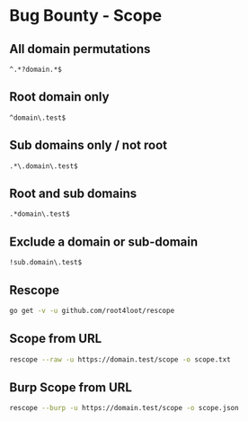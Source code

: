# Bug Bounty - Scope

## All domain permutations
```
^.*?domain.*$
```

## Root domain only
```
^domain\.test$
```

## Sub domains only / not root
```
.*\.domain\.test$
```

## Root and sub domains
```
.*domain\.test$
```

## Exclude a domain or sub-domain
```
!sub.domain\.test$
```

## Rescope

```bash
go get -v -u github.com/root4loot/rescope
```

## Scope from URL
```bash
rescope --raw -u https://domain.test/scope -o scope.txt
```

## Burp Scope from URL
```bash
rescope --burp -u https://domain.test/scope -o scope.json
```
